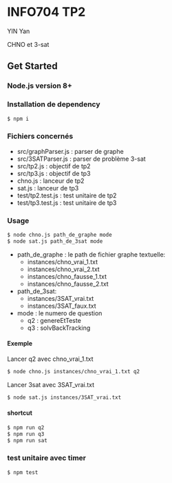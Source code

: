 # INFO704 TP2

YIN Yan

CHNO et 3-sat

## Get Started

### Node.js version 8+

### Installation de dependency

```bash
$ npm i
```

### Fichiers concernés

- src/graphParser.js : parser de graphe
- src/3SATParser.js : parser de problème 3-sat
- src/tp2.js : objectif de tp2
- src/tp3.js : objectif de tp3
- chno.js : lanceur de tp2
- sat.js : lanceur de tp3
- test/tp2.test.js : test unitaire de tp2
- test/tp3.test.js : test unitaire de tp3

### Usage

```bash
$ node chno.js path_de_graphe mode
$ node sat.js path_de_3sat mode
```

- path_de_graphe : le path de fichier graphe textuelle:
  - instances/chno_vrai_1.txt
  - instances/chno_vrai_2.txt
  - instances/chno_fausse_1.txt
  - instances/chno_fausse_2.txt
- path_de_3sat:
  - instances/3SAT_vrai.txt
  - instances/3SAT_faux.txt
- mode : le numero de question
  - q2 : genereEtTeste
  - q3 : solvBackTracking

#### Exemple

Lancer q2 avec chno_vrai_1.txt

```bash
$ node chno.js instances/chno_vrai_1.txt q2
```

Lancer 3sat avec 3SAT_vrai.txt

```bash
$ node sat.js instances/3SAT_vrai.txt
```

#### shortcut

```bash
$ npm run q2
$ npm run q3
$ npm run sat
```

### test unitaire avec timer
```bash
$ npm test
```

